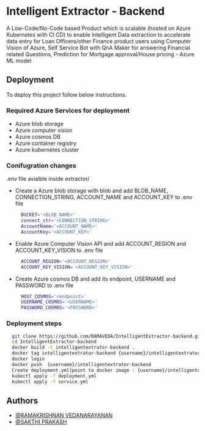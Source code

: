 
# Intelligent Extractor - Backend

A Low-Code/No-Code based Product which is scalable (hosted on Azure Kubernetes with CI CD) to enable Intelligent Data extraction to accelerate data entry for Loan Officers/other Finance product users using Computer Vision of Azure, Self Service Bot with QnA Maker for answering Financial related Questions, Prediction for Mortgage approval/House pricing - Azure ML model

## Deployment

To deploy this project follow below instructions.

### Required Azure Services for deployment

- Azure blob storage
- Azure computer vision
- Azure cosmos DB
- Azure container registry
- Azure kubernetes cluster 

### Conifugration changes

.env file avialble inside extractor/

- Create a Azure blob storage with blob and add BLOB_NAME, CONNECTION_STRING, ACCOUNT_NAME and ACCOUNT_KEY to .env file 
  ```bash
    BUCKET='<BLOB_NAME>'
    connect_str='<CONNECTION_STRING>'
    AccountName='<ACCOUNT_NAME>'
    AccountKey='<ACCOUNT_KEY>'
  ```
- Enable Azure Computer Vision API and add ACCOUNT_REGION and ACCOUNT_KEY_VISION to .env file
  ```bash
    ACCOUNT_REGION='<ACCOUNT_REGION>'
    ACCOUNT_KEY_VISION='<ACCOUNT_KEY_VISION>'
  ```
- Create Azure cosmos DB and add its endpoint, USERNAME and PASSWORD to .env file
  ```bash
    HOST_COSMOS='<endpoint>'
    USERNAME_COSMOS='<USERNAME>'
    PASSWORD_COSMOS='<PASSWORD>'
  ```

### Deployment steps

  ```bash
    git clone https://github.com/RAMAVEDA/IntelligentExtractor-backend.git
    cd IntelligentExtractor-backend
    docker build -t intelligentextrator-backend .
    docker tag intelligentextrator-backend {username}/intelligentextrator-backend
    docker login 
    docker push  {username}/intelligentextrator-backend
    Create deployment.yml(point to docker image : {username}/intelligentextrator-backend) and service.yml
    kubectl apply -f deployment.yml
    kubectl apply -f service.yml
  ```
## Authors

- [@RAMAKRISHNAN VEDANARAYANAN](https://github.com/RAMAVEDA)
- [@SAKTHI PRAKASH](https://github.com/sha1509)

